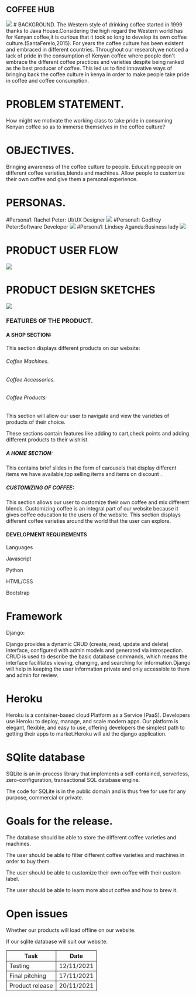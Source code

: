 ## COFFEE HUB
   <img src="images/coffee.jpg" >
# BACKGROUND.
The Western style of drinking coffee started in 1999 thanks to  Java House.Considering the high regard the Western world has for Kenyan coffee,it is curious that it took so long to develop its own coffee culture.(SantaFerelo,2015). For years the coffee culture has been existent and embraced in different countries.
Throughout our research,we noticed a lack of pride in the consumption  of  Kenyan coffee where people don't embrace the different coffee practices and varieties despite being ranked as the best producer of coffee.
This led us to find innovative ways of bringing back the coffee culture in kenya in order to make people take pride in coffee and coffee consumption.

# PROBLEM STATEMENT.
How might we motivate the working class to take pride in consuming Kenyan coffee so as to immerse themselves in the coffee culture?
# OBJECTIVES.
Bringing awareness of the coffee culture to people.
Educating people on different coffee varieties,blends and machines.
Allow people to customize their own coffee and give them a personal experience.


# PERSONAS.
 #Persona1: Rachel Peter: UI/UX Designer
<img src="images/Desktop - 2.png">
#Persona1: Godfrey Peter:Software Developer
<img src="images/Group 5.png">
#Persona1: Lindsey Aganda:Business lady
<img src="images/Group 4.png">

# PRODUCT USER FLOW
<img src="images/coffee hub (1).png">

# PRODUCT DESIGN SKETCHES
 <img src="images/IMG_20211024_121606_475.jpg">

### FEATURES OF THE PRODUCT.
#### A SHOP SECTION:

This section displays different products on our website:

###### Coffee Machines.

###### Coffee Accessories.

###### Coffee Products:

This section will allow our user to navigate and view the varieties of products of their choice.

These sections contain features like adding to cart,check points and adding different products to their wishlist.

##### A HOME SECTION:

This contains brief slides in the form of carousels that display different items we have available,top selling items and items on discount .

##### CUSTOMIZING OF COFFEE:

This section allows our user to customize their own coffee and mix different blends.
Customizing coffee is an integral part of our website because it gives coffee education to the users of the website.
 This section displays different coffee varieties around the world that the user can explore.

#### DEVELOPMENT REQUIREMENTS

 Languages

Javascript

Python

HTML/CSS

Bootstrap

# Framework
Django:

Django provides a dynamic CRUD (create, read, update and delete) interface, configured with admin models and generated via introspection. CRUD is used to describe the basic database commands, which means the interface facilitates viewing, changing, and searching for information.Django will help in keeping the user information private and only accessible to them and  admin for review.

# Heroku

 Heroku is a container-based cloud Platform as a Service (PaaS). Developers use Heroku to deploy, manage, and scale modern apps. Our platform is elegant, flexible, and easy to use, offering developers the simplest path to getting their apps to market.Heroku will aid the django application.

# SQlite database

SQLite is an in-process library that implements a self-contained, serverless, zero-configuration, transactional SQL database engine.

The code for SQLite is in the public domain and is thus free for use for any purpose, commercial or private.

# Goals for the release.

The database should be able to store the different coffee varieties and machines.

The user should be able to filter different coffee varieties and machines in order to buy them.

The user should be able to customize their own coffee with their custom label.

The user should be able to learn more about coffee and how to brew it.

# Open issues

Whether our products will load offline on our website.

If our sqlite database will suit our website.


<table>
    <tr>
      <th style="border: 1px solid black"> Task </th>
      <th style="border: 1px solid black"> Date </th>
    </tr>
    <tr>
      <td style="border: 1px solid black"> Testing </td>
      <td style="border: 1px solid black"> 12/11/2021 </td>
    </tr>
    <tr>
     <td style="border: 1px solid black"> Final pitching </td>
     <td style="border: 1px solid black"> 17/11/2021 </td>
    </tr>
    <tr>
     <td style="border: 1px solid black"> Product release </td>
     <td style="border: 1px solid black"> 20/11/2021 </td>
    </tr>
</table>